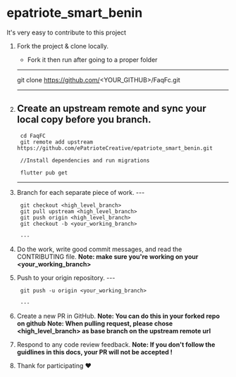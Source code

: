 # epatriote_smart_benin


It's very easy to contribute to this project

1. Fork the project & clone locally.

    - Fork it then run after going to a proper folder
    ---
      git clone  https://github.com/<YOUR_GITHUB>/FaqFc.git

    ---
2. Create an upstream remote and sync your local copy before you branch.
    ---
        cd FaqFC
        git remote add upstream https://github.com/ePatrioteCreative/epatriote_smart_benin.git

        //Install dependencies and run migrations

        flutter pub get

    ---
3. Branch for each separate piece of work.
        ---

        git checkout <high_level_branch>
        git pull upstream <high_level_branch> 
        git push origin <high_level_branch>
        git checkout -b <your_working_branch>

        ---

4. Do the work, write good commit messages, and read the CONTRIBUTING file.
    __Note: make sure you're working on your <your_working_branch>__

5. Push to your origin repository.
        ---

        git push -u origin <your_working_branch>

        ---
6. Create a new PR in GitHub.
 __Note: You can do this in your forked repo on github__
 __Note: When pulling request, please chose <high_level_branch> as base branch on the upstream remote url__

7. Respond to any code review feedback.
 __Note: If you don't follow the guidlines in this docs, your PR will not be accepted !__

8. Thank for participating :heart: